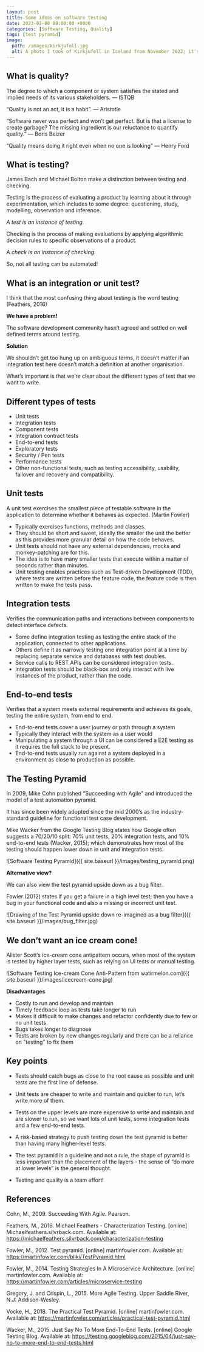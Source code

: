 ```yaml
---
layout: post
title: Some ideas on software testing
date: 2023-01-08 08:00:00 +0000
categories: [Software Testing, Quality]
tags: [test pyramid]
image:
  path: /images/kirkjufell.jpg
  alt: A photo I took of Kirkjufell in Iceland from November 2022; it's not a pyramid but I like the photo
---
```


## What is quality?

The degree to which a component or system satisfies the stated and implied needs of its various stakeholders. ― ISTQB

“Quality is not an act, it is a habit”. ― Aristotle

“Software never was perfect and won’t get perfect. But is that a license to create garbage? The missing ingredient is our reluctance to quantify quality.” ― Boris Beizer

“Quality means doing it right even when no one is looking” ― Henry Ford

## What is testing?

James Bach and Michael Bolton make a distinction between testing and checking.

Testing is the process of evaluating a product by learning about it through experimentation, which includes to some degree: questioning, study, modelling, observation and inference.

 *A test is an instance of testing.*

Checking is the process of making evaluations by applying algorithmic decision rules to specific observations of a product.

 *A check is an instance of checking.*

So, not all testing can be automated!

## What is an integration or unit test?

I think that the most confusing thing about testing is the word testing (Feathers, 2016)

**We have a problem!**

The software development community hasn’t agreed and settled on well defined terms around testing.

**Solution**

We shouldn’t get too hung up on ambiguous terms, it doesn’t matter if an integration test here doesn’t match a definition at another organisation.

What’s important is that we’re clear about the different types of test that we want to write.

## Different types of tests

- Unit tests
- Integration tests
- Component tests
- Integration contract tests
- End-to-end tests
- Exploratory tests
- Security / Pen tests
- Performance tests
- Other non-functional tests, such as testing accessibility, usability, failover and recovery and compatibility.

## Unit tests

A unit test exercises the smallest piece of testable software in the application to determine whether it behaves as expected. (Martin Fowler)

- Typically exercises functions, methods and classes.
- They should be short and sweet, ideally the smaller the unit the better as this provides more granular detail on how the code behaves.
- Unit tests should not have any external dependencies, mocks and monkey-patching are for this.
- The idea is to have many smaller tests that execute within a matter of seconds rather than minutes.
- Unit testing enables practices such as Test-driven Development (TDD), where tests are written before the feature code, the feature code is then written to make the tests pass.

## Integration tests

Verifies the communication paths and interactions between components to detect interface defects.

- Some define integration testing as testing the entire stack of the application, connected to other applications.
- Others define it as narrowly testing one integration point at a time by replacing separate service and databases with test doubles.
- Service calls to REST APIs can be considered integration tests.
- Integration tests should be black-box and only interact with live instances of the product, rather than the code.

## End-to-end tests

Verifies that a system meets external requirements and achieves its goals, testing the entire system, from end to end.

- End-to-end tests cover a user journey or path through a system
- Typically they interact with the system as a user would
- Manipulating a system through a UI can be considered a E2E testing as it requires the full stack to be present.
- End-to-end tests usually run against a system deployed in a environment as close to production as possible.

## The Testing Pyramid

In 2009, Mike Cohn published “Succeeding with Agile” and introduced the model of a test automation pyramid.

It has since been widely adopted since the mid 2000’s as the industry-standard guideline for functional test case development.

Mike Wacker from the Google Testing Blog states how Google often suggests a 70/20/10 split: 70% unit tests, 20% integration tests, and 10% end-to-end tests (Wacker, 2015); which demonstrates how most of the testing should happen lower down in unit and integration tests.

![Software Testing Pyramid]({{ site.baseurl }}/images/testing_pyramid.png)

**Alternative view?**

We can also view the test pyramid upside down as a bug filter.

Fowler (2012) states if you get a failure in a high level test; then you have a bug in your functional code and also a missing or incorrect unit test.

![Drawing of the Test Pyramid upside down re-imagined as a bug filter]({{ site.baseurl }}/images/bug_filter.jpg)

## We don’t want an ice cream cone!

Alister Scott’s ice-cream cone antipattern occurs, when most of the system is tested by higher layer tests, such as relying on UI tests or manual testing.

![Software Testing Ice-cream Cone Anti-Pattern from watirmelon.com]({{ site.baseurl }}/images/icecream-cone.jpg)

**Disadvantages**

- Costly to run and develop and maintain
- Timely feedback loop as tests take longer to run
- Makes it difficult to make changes and refactor confidently due to few or no unit tests
- Bugs takes longer to diagnose
- Tests are broken by new changes regularly and there can be a reliance on "testing" to fix them

## Key points

- Tests should catch bugs as close to the root cause as possible and unit tests are the first line of defense.

- Unit tests are cheaper to write and maintain and quicker to run, let’s write more of them.

- Tests on the upper levels are more expensive to write and maintain and are slower to run, so we want lots of unit tests, some integration tests and a few end-to-end tests.

- A risk-based strategy to push testing down the test pyramid is better than having many higher-level tests.

- The test pyramid is a guideline and not a rule, the shape of pyramid is less important than the placement of the layers - the sense of “do more at lower levels” is the general thought.

- Testing and quality is a team effort!

## References

Cohn, M., 2009. Succeeding With Agile. Pearson.

Feathers, M., 2016. Michael Feathers - Characterization Testing. [online] Michaelfeathers.silvrback.com. Available at: <https://michaelfeathers.silvrback.com/characterization-testing>

Fowler, M., 2012. Test pyramid. [online] martinfowler.com. Available at: <https://martinfowler.com/bliki/TestPyramid.html>

Fowler, M., 2014. Testing Strategies In A Microservice Architecture. [online] martinfowler.com. Available at: <https://martinfowler.com/articles/microservice-testing>

Gregory, J. and Crispin, L., 2015. More Agile Testing. Upper Saddle River, N.J: Addison-Wesley.

Vocke, H., 2018. The Practical Test Pyramid. [online] martinfowler.com. Available at: <https://martinfowler.com/articles/practical-test-pyramid.html>

Wacker, M., 2015. Just Say No To More End-To-End Tests. [online] Google Testing Blog. Available at: <https://testing.googleblog.com/2015/04/just-say-no-to-more-end-to-end-tests.html>
